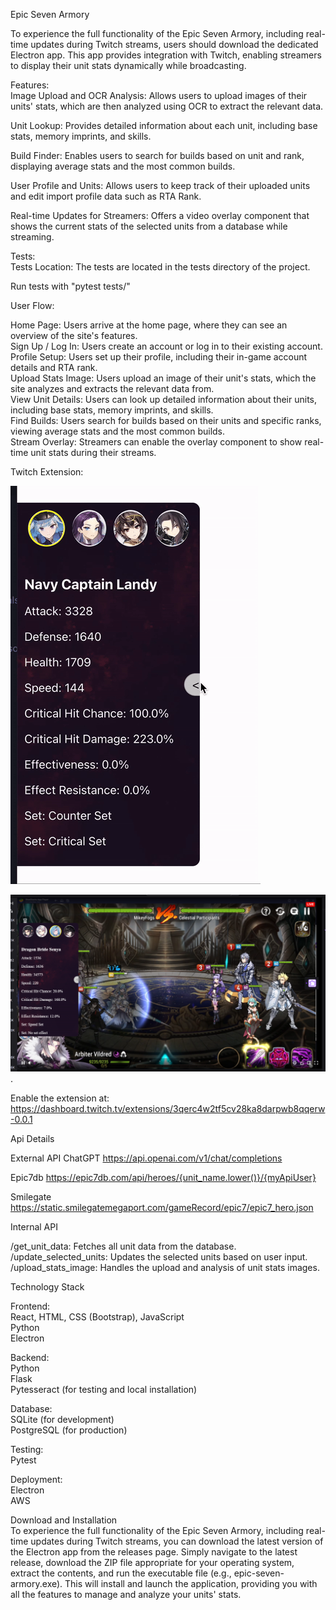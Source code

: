 Epic Seven Armory

To experience the full functionality of the Epic Seven Armory, including real-time updates during Twitch streams, users should download the dedicated Electron app. This app provides integration with Twitch, enabling streamers to display their unit stats dynamically while broadcasting.

Features:  
Image Upload and OCR Analysis: Allows users to upload images of their units' stats, which are then analyzed using OCR to extract the relevant data.

Unit Lookup: Provides detailed information about each unit, including base stats, memory imprints, and skills.

Build Finder: Enables users to search for builds based on unit and rank, displaying average stats and the most common builds.

User Profile and Units: Allows users to keep track of their uploaded units and edit import profile data such as RTA Rank. 

Real-time Updates for Streamers: Offers a video overlay component that shows the current stats of the selected units from a database while streaming. 

Tests:  
Tests Location: The tests are located in the tests directory of the project.

Run tests with "pytest tests/"

User Flow:

Home Page: Users arrive at the home page, where they can see an overview of the site's features.  
Sign Up / Log In: Users create an account or log in to their existing account.  
Profile Setup: Users set up their profile, including their in-game account details and RTA rank.  
Upload Stats Image: Users upload an image of their unit's stats, which the site analyzes and extracts the relevant data from.  
View Unit Details: Users can look up detailed information about their units, including base stats, memory imprints, and skills.  
Find Builds: Users search for builds based on their units and specific ranks, viewing average stats and the most common builds.  
Stream Overlay: Streamers can enable the overlay component to show real-time unit stats during their streams.

Twitch Extension:

![Demo Animation](https://github.com/Faugnom1/epic-seven-armory/blob/master/Sidebar.gif)

![InGame](https://github.com/Faugnom1/epic-seven-armory/blob/master/inGameUI.png).


Enable the extension at: https://dashboard.twitch.tv/extensions/3qerc4w2tf5cv28ka8darpwb8qqerw-0.0.1  


Api Details

External API
ChatGPT
https://api.openai.com/v1/chat/completions

Epic7db
https://epic7db.com/api/heroes/{unit_name.lower()}/{myApiUser}

Smilegate
https://static.smilegatemegaport.com/gameRecord/epic7/epic7_hero.json

Internal API

/get_unit_data: Fetches all unit data from the database.  
/update_selected_units: Updates the selected units based on user input.  
/upload_stats_image: Handles the upload and analysis of unit stats images.  

Technology Stack

Frontend:  
React,
HTML, CSS (Bootstrap), JavaScript  
Python  
Electron

Backend:  
Python  
Flask  
Pytesseract (for testing and local installation)

Database:  
SQLite (for development)  
PostgreSQL (for production)  

Testing:  
Pytest

Deployment:  
Electron  
AWS

Download and Installation  
To experience the full functionality of the Epic Seven Armory, including real-time updates during Twitch streams, you can download the latest version of the Electron app from the releases page. Simply navigate to the latest release, download the ZIP file appropriate for your operating system, extract the contents, and run the executable file (e.g., epic-seven-armory.exe). This will install and launch the application, providing you with all the features to manage and analyze your units' stats.
